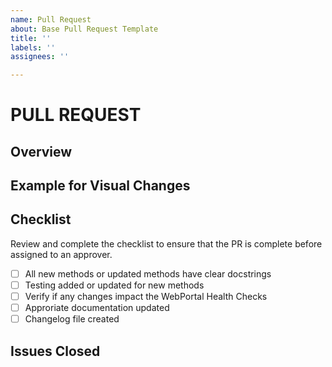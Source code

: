 ```yaml
---
name: Pull Request
about: Base Pull Request Template
title: ''
labels: ''
assignees: ''

---
```


# PULL REQUEST

## Overview

## Example for Visual Changes
<!--
For user facing features please provide proof that the format is as expected.
Screen shots and/or asciinema recordings are very helpful.
-->

## Checklist
Review and complete the checklist to ensure that the PR is complete before assigned to an approver.
 - [ ] All new methods or updated methods have clear docstrings
 - [ ] Testing added or updated for new methods
 - [ ] Verify if any changes impact the WebPortal Health Checks
 - [ ] Approriate documentation updated
 - [ ] Changelog file created

## Issues Closed
<!--
Use the `Closes` keyword to automatically close the issue on merge.
Example: Closes #XXXX
-->

